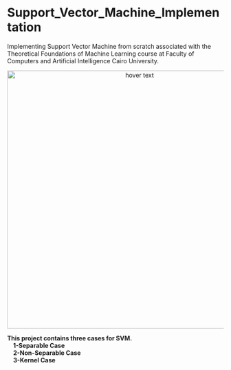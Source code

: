 # Support_Vector_Machine_Implementation
Implementing Support Vector Machine from scratch associated with the Theoretical Foundations of Machine Learning course at Faculty of Computers and Artificial Intelligence Cairo University.
<p align="center">
  <img src="https://user-images.githubusercontent.com/102432512/215268004-04230f00-0cd3-4935-8e0a-67084e27f333.jpg" width="600" title="hover text">
</p>
<strong>This project contains three cases for SVM.<strong/><br/>
&emsp;1-Separable Case<br/>
&emsp;2-Non-Separable Case<br/>
&emsp;3-Kernel Case<br/>



